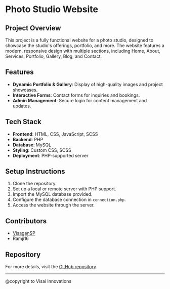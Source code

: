 # Photo Studio Website

## Project Overview
This project is a fully functional website for a photo studio, designed to showcase the studio's offerings, portfolio, and more. The website features a modern, responsive design with multiple sections, including Home, About, Services, Portfolio, Gallery, Blog, and Contact.

## Features
- **Dynamic Portfolio & Gallery**: Display of high-quality images and project showcases.
- **Interactive Forms**: Contact forms for inquiries and bookings.
- **Admin Management**: Secure login for content management and updates.

## Tech Stack
- **Frontend**: HTML, CSS, JavaScript, SCSS
- **Backend**: PHP
- **Database**: MySQL
- **Styling**: Custom CSS, SCSS
- **Deployment**: PHP-supported server

## Setup Instructions
1. Clone the repository.
2. Set up a local or remote server with PHP support.
3. Import the MySQL database provided.
4. Configure the database connection in `connection.php`.
5. Access the website through the server.

## Contributors
- [VisaganSP](https://github.com/VisaganSP)
- Ramji16

## Repository
For more details, visit the [GitHub repository](https://github.com/VisaganSP/photo_studio).

---

@copyright to Visai Innovations
